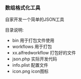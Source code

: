 ### 数组格式化工具


自家开发一个简单的JSON工具

目录说明:
- bin 用于打包文件使用
- workflows 用于打包
- xx.alfredworkflow 打包好的文件
- json.php 实际开发代码
- info.plist 配置文件
- icon.png icon图标
